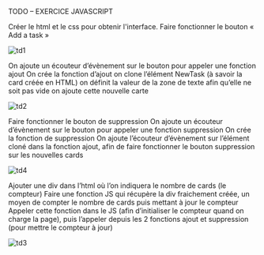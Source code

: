 TODO – EXERCICE JAVASCRIPT

Créer le html et le css pour obtenir l'interface.
Faire fonctionner le bouton « Add a task »

![td1](https://github.com/Ehonam/ToDo/assets/164899950/dd507737-58f3-4c11-bd5c-3bed2485a990)

On ajoute un écouteur d’évènement sur le bouton pour appeler une fonction ajout
On crée la fonction d’ajout
on clone l’élément NewTask (à savoir la card créée en HTML)
on définit la valeur de la zone de texte afin qu’elle ne soit pas vide
on ajoute cette nouvelle carte

![td2](https://github.com/Ehonam/ToDo/assets/164899950/16824008-88d9-4b57-bffd-f2ac00db88c2)

Faire fonctionner le bouton de suppression
On ajoute un écouteur d’évènement sur le bouton pour appeler une fonction suppression
On crée la fonction de suppression
On ajoute l’écouteur d’évènement sur l’élément cloné dans la fonction ajout, afin de faire fonctionner le bouton suppression sur les nouvelles cards

![td4](https://github.com/Ehonam/ToDo/assets/164899950/aa2aca83-d42f-45ca-9355-2c38e65e8814)

Ajouter une div dans l’html où l’on indiquera le nombre de cards (le compteur)
Faire une fonction JS qui récupère la div fraichement créée, un moyen de compter le nombre de cards puis mettant à jour le compteur
Appeler cette fonction dans le JS (afin d’initialiser le compteur quand on charge la page), puis l’appeler depuis les 2 fonctions ajout et suppression (pour mettre le compteur à jour)

![td3](https://github.com/Ehonam/ToDo/assets/164899950/22ed217c-bfd7-495d-b83f-f8babbba95c8)
